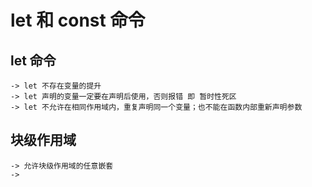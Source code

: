# let 和 const 命令
## let 命令
    -> let 不存在变量的提升
    -> let 声明的变量一定要在声明后使用，否则报错 即 暂时性死区
    -> let 不允许在相同作用域内，重复声明同一个变量；也不能在函数内部重新声明参数

## 块级作用域
    -> 允许块级作用域的任意嵌套
    -> 